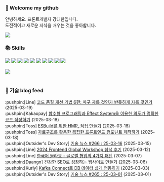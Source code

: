### 👋 Welcome my github

안녕하세요. 프론트개발자 강대한입니다.
<br>
도전적이고 새로운 지식을 배우는 것을 좋아합니다.

<!--
![header](https://capsule-render.vercel.app/api?type=Waving&color=auto&height=300&section=header&text=Welcome&fontAlignY=40&desc=KangDaeHan%20github%20&descSize=20&descAlignY=55&animation=fadeIn&fontSize=90)

**KangDaeHan/KangDaeHan** is a ✨ _special_ ✨ repository because its `README.md` (this file) appears on your GitHub profile.

Here are some ideas to get you started:

- 🔭 I’m currently working on ...
- 🌱 I’m currently learning ...
- 👯 I’m looking to collaborate on ...
- 🤔 I’m looking for help with ...
- 💬 Ask me about ...
- 📫 How to reach me: ...
- 😄 Pronouns: ...
- ⚡ Fun fact: ...
-->

<a href="https://twinfamily.github.io" target="_blank"><img src="https://img.shields.io/badge/Blog-121D33?style=flat-square&logo=blogger&logoColor=ffffff"/></a>

### :books: Skills
<a href="#" target="_blank"><img src="https://img.shields.io/badge/React-61DAFB?style=flat-square&logo=react&logoColor=ffffff"/></a>
<a href="#" target="_blank"><img src="https://img.shields.io/badge/Html5-E34F26?style=flat-square&logo=html5&logoColor=ffffff"/></a>
<a href="#" target="_blank"><img src="https://img.shields.io/badge/Javascript-F7DF1E?style=flat-square&logo=javascript&logoColor=ffffff"/></a>
<a href="#" target="_blank"><img src="https://img.shields.io/badge/Cssmodules-000000?style=flat-square&logo=cssmodules&logoColor=ffffff"/></a>
<a href="#" target="_blank"><img src="https://img.shields.io/badge/Node.js-339933?style=flat-square&logo=nodedotjs&logoColor=ffffff"/></a>
<a href="#" target="_blank"><img src="https://img.shields.io/badge/Typescript-3178C6?style=flat-square&logo=typescript&logoColor=ffffff"/></a>
<a href="#" target="_blank"><img src="https://img.shields.io/badge/Git-F05032?style=flat-square&logo=git&logoColor=ffffff"/></a>
<a href="#" target="_blank"><img src="https://img.shields.io/badge/Gitlab-FC6D26?style=flat-square&logo=gitlab&logoColor=ffffff"/></a>
<a href="#" target="_blank"><img src="https://img.shields.io/badge/Webpack-8DD6F9?style=flat-square&logo=webpack&logoColor=ffffff"/></a>
<a href="#" target="_blank"><img src="https://img.shields.io/badge/Vite-646CFF?style=flat-square&logo=vite&logoColor=ffffff"/></a>
<br><br>
<img src="https://github-readme-stats.vercel.app/api/top-langs/?username=KangDaeHan&layout=compact">
<br><br>
### :round_pushpin: 기술 blog feed
<!-- BLOG-POST-LIST:START --><div>:pushpin:[Line] <a target="_blank" href="https://techblog.lycorp.co.jp/ko/techniques-for-improving-code-quality-6">코드 품질 개선 기법 6편: 마구 자를 것인가 반듯하게 자를 것인가</a> (2025-03-19)</div><div>:pushpin:[Kakaopay] <a target="_blank" href="https://tech.kakaopay.com/post/will-effect-system/">함수형 프로그래밍과 Effect System을 이용한 의도가 명확한 코드 작성하기</a> (2025-03-18)</div><div>:pushpin:[Toss] <a target="_blank" href="https://toss.tech/article/frontend-esbuild-hmr">ESBuild를 위한 HMR, 직접 만들기</a> (2025-03-18)</div><div>:pushpin:[Toss] <a target="_blank" href="https://toss.tech/article/frontend-tree-structure">자료구조를 활용한 복잡한 프론트엔드 컴포넌트 제작하기</a> (2025-03-18)</div><div>:pushpin:[Outsider's Dev Story] <a target="_blank" href="https://blog.outsider.ne.kr/1757">기술 뉴스 #266 : 25-03-16</a> (2025-03-15)</div><div>:pushpin:[Line] <a target="_blank" href="https://techblog.lycorp.co.jp/ko/2024-frontend-global-workshop-recap">2024 Frontend Global Workshop 참석 후기</a> (2025-03-12)</div><div>:pushpin:[Line] <a target="_blank" href="https://techblog.lycorp.co.jp/ko/4-patterns-of-global-collaboration">한국어 몰라요 - 글로벌 협업의 4가지 패턴</a> (2025-03-07)</div><div>:pushpin:[Daangn] <a target="_blank" href="https://medium.com/daangn/%EA%B1%B4%EA%B0%95%ED%95%9C-seo%EB%A1%9C-%EC%84%B1%EC%9E%A5%ED%95%98%EB%8A%94-%EC%9B%B9%EC%82%AC%EC%9D%B4%ED%8A%B8-%EB%A7%8C%EB%93%A4%EA%B8%B0-bc858a86c34b?source=rss----4505f82a2dbd---4">건강한 SEO로 성장하는 웹사이트 만들기</a> (2025-03-06)</div><div>:pushpin:[Kurly] <a target="_blank" href="http://thefarmersfront.github.io/blog/kafka-connect-pipeline/">Kafka Connect로 DB 데이터 쉽게 연동하기</a> (2025-03-03)</div><div>:pushpin:[Outsider's Dev Story] <a target="_blank" href="https://blog.outsider.ne.kr/1756">기술 뉴스 #265 : 25-03-01</a> (2025-03-01)</div><!-- BLOG-POST-LIST:END -->

<!-- ![Anurag's GitHub stats](https://github-readme-stats.vercel.app/api?username=KangDaeHan&show_icons=true&theme=radical) -->
